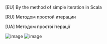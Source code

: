 [EU] By the method of simple iteration in Scala

[RU] Методом простой итерации

[UA] Методом простої ітерації


![image](https://user-images.githubusercontent.com/46372074/120106912-91646480-c167-11eb-832e-e791fb1d6fb0.png)
![image](https://user-images.githubusercontent.com/46372074/120106915-945f5500-c167-11eb-96f7-a9db4442cf10.png)


